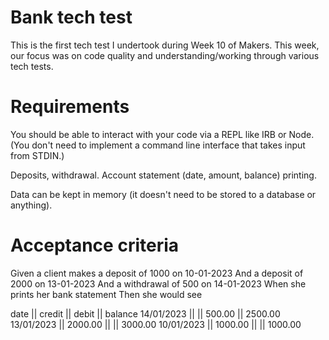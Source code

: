 # Bank tech test

This is the first tech test I undertook during Week 10 of Makers. This week, our focus was on code quality and understanding/working through various tech tests.

# Requirements

You should be able to interact with your code via a REPL like IRB or Node. (You don't need to implement a command line interface that takes input from STDIN.)

Deposits, withdrawal.
Account statement (date, amount, balance) printing.

Data can be kept in memory (it doesn't need to be stored to a database or anything).

# Acceptance criteria

Given a client makes a deposit of 1000 on 10-01-2023
And a deposit of 2000 on 13-01-2023
And a withdrawal of 500 on 14-01-2023
When she prints her bank statement
Then she would see

date || credit || debit || balance
14/01/2023 || || 500.00 || 2500.00
13/01/2023 || 2000.00 || || 3000.00
10/01/2023 || 1000.00 || || 1000.00